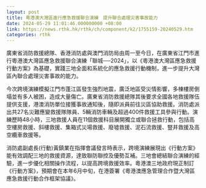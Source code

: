 ```yaml
---
layout: post
title: 粵港澳大灣區進行應急救援聯合演練　提升聯合處理災害事故能力　
date: 2024-05-29 11:01:46.000000000 +08:00
link: https://news.rthk.hk/rthk/ch/component/k2/1755159-20240529.htm
categories: rthk
---
```


廣東省消防救援總隊、香港消防處與澳門消防局由周一至今日，在廣東省江門市進行粵港澳大灣區應急救援聯合演練「聯城──2024」，以《粵港澳大灣區應急救援行動方案》為基礎，實踐三地全面和系統化的應急救援行動機制，進一步提升大灣區內聯合處理災害事故的能力。

今次跨境演練模擬江門市蓬江區發生強烈地震，廣泛地區受災情影響，多棟樓房倒塌並有多人被困，造成大量傷亡。廣東省消防救援總隊其後要求全國各地救援隊伍提供支援，港澳消防單位接獲事故通知後，隨即派員前往災區協助救援。消防處派出共27名災難應變救援隊隊員、5輛消防車輛及超過400件救援工具參與行動。演練歷時48小時，三地救援人員在11個救援科目展開獨立或聯合拯救行動，包括高空樓房救援、斜樓救援、集箱式災場救援、廢墟救援、泥石流救援、豎井救援及高空纜車救援等。

消防處副處長(行動)黃鎮業在指揮會議發言時表示，跨境演練展現出《行動方案》能有效調配三地的救援資源，達致聯防聯控及優勢互補。三地會總結聯合演練的經驗，進一步優化相關操作流程，以提高跨境救援效率。粵港澳三地政府現正制訂《行動方案》，預期會在本年6月中旬，在港簽署《粵港澳應急管理合作暨大灣區應急救援行動合作框架協議》。
